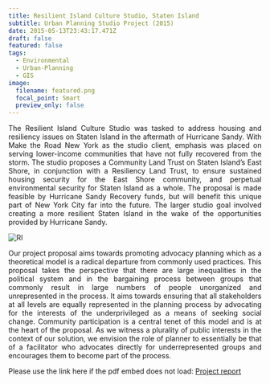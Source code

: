 ```yaml
---
title: Resilient Island Culture Studio, Staten Island
subtitle: Urban Planning Studio Project (2015)
date: 2015-05-13T23:43:17.471Z
draft: false
featured: false
tags:
  - Environmental
  - Urban-Planning
  - GIS
image:
  filename: featured.png
  focal_point: Smart
  preview_only: false
---
```

<div style="text-align: justify"> The Resilient Island Culture Studio was tasked to address housing and resiliency issues on Staten Island in the aftermath of Hurricane Sandy. With Make the Road New York as the studio client, emphasis was placed on serving lower-income communities that have not fully recovered from the storm. The studio proposes a Community Land Trust on Staten Island’s East Shore, in conjunction with a Resiliency Land Trust, to ensure sustained housing security for the East Shore community, and perpetual environmental security for Staten Island as a whole. The proposal is made feasible by Hurricane Sandy Recovery funds, but will benefit this unique part of New York City far into the future.
The larger studio goal involved creating a more resilient Staten Island in the wake of the opportunities provided by Hurricane Sandy.</div>

![RI](../../resilient_island.PNG)

<div style="text-align: justify"> Our project proposal aims towards promoting advocacy planning which as a theoretical model is a radical departure from commonly used practices. This proposal takes the perspective that there are large inequalities in the political system and in the bargaining process between groups that commonly result in large numbers of people unorganized and unrepresented in the process. It aims towards ensuring that all stakeholders at all levels are equally represented in the planning process by advocating for the interests of the underprivileged as a means of seeking social change. Community participation is a central tenet of this model and is at the heart of the proposal. As we witness a plurality of public interests in the context of our solution, we envision the role of planner to essentially be that of a facilitator who advocates directly for underrepresented groups and encourages them to become part of the process.</div>

<object data="../../Resilient_island_project.pdf" width="100%" height="1200" type='application/pdf'></object>

Please use the link here if the pdf embed does not load:
[P﻿roject report](https://drive.google.com/file/d/1eOty8jyDBDxzkwzGnPc0FLi60Ui_iDX3/view?usp=sharing)
